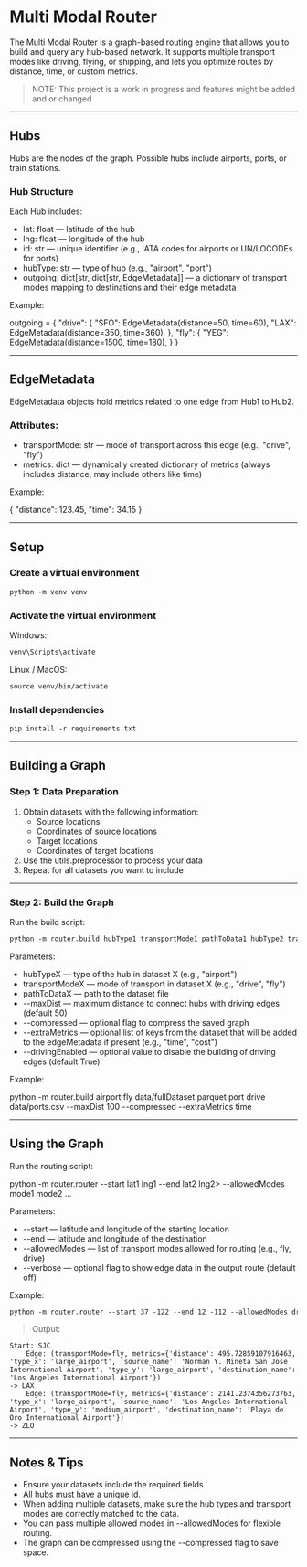 # Multi Modal Router

The Multi Modal Router is a graph-based routing engine that allows you to build and query any hub-based network. It supports multiple transport modes like driving, flying, or shipping, and lets you optimize routes by distance, time, or custom metrics.

> NOTE: This project is a work in progress and features might be added and or changed

---

## Hubs

Hubs are the nodes of the graph. Possible hubs include airports, ports, or train stations.

### Hub Structure

Each Hub includes:

* lat: float — latitude of the hub
* lng: float — longitude of the hub
* id: str — unique identifier (e.g., IATA codes for airports or UN/LOCODEs for ports)
* hubType: str — type of hub (e.g., "airport", "port")
* outgoing: dict[str, dict[str, EdgeMetadata]] — a dictionary of transport modes mapping to destinations and their edge metadata

Example:

outgoing = {
    "drive": {
        "SFO": EdgeMetadata(distance=50, time=60),
        "LAX": EdgeMetadata(distance=350, time=360),
    },
    "fly": {
        "YEG": EdgeMetadata(distance=1500, time=180),
    }
}

---

## EdgeMetadata

EdgeMetadata objects hold metrics related to one edge from Hub1 to Hub2.

### Attributes:

* transportMode: str — mode of transport across this edge (e.g., "drive", "fly")
* metrics: dict — dynamically created dictionary of metrics (always includes distance, may include others like time)

Example:

{
    "distance": 123.45,
    "time": 34.15
}

---

## Setup

### Create a virtual environment
```txt
python -m venv venv
```

### Activate the virtual environment

Windows:

```txt
venv\Scripts\activate
```

Linux / MacOS:
```txt
source venv/bin/activate
```

### Install dependencies
```txt
pip install -r requirements.txt
```
---

## Building a Graph

### Step 1: Data Preparation

1. Obtain datasets with the following information:
    - Source locations
    - Coordinates of source locations
    - Target locations
    - Coordinates of target locations
2. Use the utils.preprocessor to process your data
3. Repeat for all datasets you want to include

---

### Step 2: Build the Graph

Run the build script:

```txt
python -m router.build hubType1 transportMode1 pathToData1 hubType2 transportMode2 pathToData2 ... --maxDist float --compressed
```

Parameters:

* hubTypeX — type of the hub in dataset X (e.g., "airport")
* transportModeX — mode of transport in dataset X (e.g., "drive", "fly")
* pathToDataX — path to the dataset file
* --maxDist — maximum distance to connect hubs with driving edges (default 50)
* --compressed — optional flag to compress the saved graph
* --extraMetrics — optional list of keys from the dataset that will be added to the edgeMetadata if present (e.g., "time", "cost")
* --drivingEnabled — optional value to disable the building of driving edges (default True)

Example:

python -m router.build airport fly data/fullDataset.parquet port drive data/ports.csv --maxDist 100 --compressed --extraMetrics time

---

## Using the Graph

Run the routing script:

python -m router.router --start lat1 lng1 --end lat2 lng2> --allowedModes mode1 mode2 ...

Parameters:

* --start — latitude and longitude of the starting location
* --end — latitude and longitude of the destination
* --allowedModes — list of transport modes allowed for routing (e.g., fly, drive)
* --verbose — optional flag to show edge data in the output route (default off)

Example:

```txt
python -m router.router --start 37 -122 --end 12 -112 --allowedModes drive fly --verbose
```

> Output:

```text
Start: SJC
    Edge: (transportMode=fly, metrics={'distance': 495.72859107916463, 'type_x': 'large_airport', 'source_name': 'Norman Y. Mineta San Jose International Airport', 'type_y': 'large_airport', 'destination_name': 'Los Angeles International Airport'})
-> LAX
    Edge: (transportMode=fly, metrics={'distance': 2141.2374356273763, 'type_x': 'large_airport', 'source_name': 'Los Angeles International Airport', 'type_y': 'medium_airport', 'destination_name': 'Playa de Oro International Airport'})
-> ZLO

```

---

## Notes & Tips

* Ensure your datasets include the required fields
* All hubs must have a unique id.
* When adding multiple datasets, make sure the hub types and transport modes are correctly matched to the data.
* You can pass multiple allowed modes in --allowedModes for flexible routing.
* The graph can be compressed using the --compressed flag to save space.


